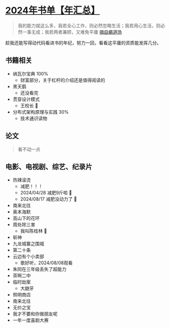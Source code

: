 # [2024年书单【年汇总】](https://github.com/Winniekun/article/issues/9)

> 我的能力就这么多，我若全心工作，则必然忽略生活；我若用心生活，则必然一事无成；我若两者兼顾，又难免平庸 [摘自鶸道场](https://blog.jamespan.me/)

趁我还能写得动代码看进书的年纪，努力一回，看看这平庸的资质能发挥几分。
## 书籍相关
- 纳瓦尔宝典 100% 
  - 财富部分，关于杠杆的介绍还是值得阅读的
- 黑天鹅
  - 还没看完 
- 贯穿设计模式
  - 王校长 👏 
- 分布式架构原理与实践 30%
  - 技术通识读物


## 论文
> 看不动一点

## 电影、电视剧、综艺、纪录片
- 热辣滚烫
   - 减肥！！！
   - 2024/04/28 减肥9斤啦 :rocket:
   - 2024/08/17  减肥没动力了 🙈 
- 南来北往 
- 奥本海默
- 高山下的花环
- 周处除三害
  -  我叫陈桂林 :underage:
- 斩神
- 九龙城寨之围城
- 第二十条
- 云边有个小卖部
  - 歌好听，2024/08/08观看
- 朱同在三年级丢失了超能力
- 茶啊二中
- 临时劫案
  - 大龅牙
- 照明商店
- 南来北往
- 无价之宝
- 我才不要和你做朋友呢
- 一年一度喜剧大赛